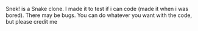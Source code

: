 Snek! is a Snake clone. I made it to test if i can code (made it when i was bored). There may be bugs.
You can do whatever you want with the code, but please credit me
